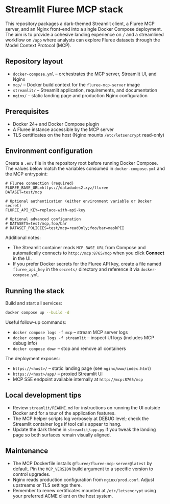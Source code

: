 # Streamlit Fluree MCP stack

This repository packages a dark-themed Streamlit client, a Fluree MCP server,
and an Nginx front-end into a single Docker Compose deployment. The aim is to
provide a cohesive landing experience on `/` and a streamlined workflow on
`/app` where analysts can explore Fluree datasets through the Model Context
Protocol (MCP).

## Repository layout

- `docker-compose.yml` – orchestrates the MCP server, Streamlit UI, and Nginx
- `mcp/` – Docker build context for the `fluree-mcp-server` image
- `streamlit/` – Streamlit application, requirements, and documentation
- `nginx/` – static landing page and production Nginx configuration

## Prerequisites

- Docker 24+ and Docker Compose plugin
- A Fluree instance accessible by the MCP server
- TLS certificates on the host (Nginx mounts `/etc/letsencrypt` read-only)

## Environment configuration

Create a `.env` file in the repository root before running Docker Compose. The
values below match the variables consumed in `docker-compose.yml` and the MCP
entrypoint:

```dotenv
# Fluree connection (required)
FLUREE_BASE_URL=https://datadudes2.xyz/fluree
DATASET=test/mcp

# Optional authentication (either environment variable or Docker secret)
FLUREE_API_KEY=replace-with-api-key

# Optional advanced configuration
# DATASETS=test/mcp,foo/bar
# DATASET_POLICIES=test/mcp=readOnly;foo/bar=maskPII
```

Additional notes:

- The Streamlit container reads `MCP_BASE_URL` from Compose and automatically
  connects to `http://mcp:8765/mcp` when you click **Connect** in the UI.
- If you prefer Docker secrets for the Fluree API key, create a file named
  `fluree_api_key` in the `secrets/` directory and reference it via
  `docker-compose.yml`.

## Running the stack

Build and start all services:

```bash
docker compose up --build -d
```

Useful follow-up commands:

- `docker compose logs -f mcp` – stream MCP server logs
- `docker compose logs -f streamlit` – inspect UI logs (includes MCP debug info)
- `docker compose down` – stop and remove all containers

The deployment exposes:

- `https://<host>/` – static landing page (see `nginx/www/index.html`)
- `https://<host>/app/` – proxied Streamlit UI
- MCP SSE endpoint available internally at `http://mcp:8765/mcp`

## Local development tips

- Review `streamlit/README.md` for instructions on running the UI outside
  Docker and for a tour of the application features.
- The MCP helper scripts log verbosely at DEBUG level; check the Streamlit
  container logs if tool calls appear to hang.
- Update the dark theme in `streamlit/app.py` if you tweak the landing page so
  both surfaces remain visually aligned.

## Maintenance

- The MCP Dockerfile installs `@fluree/fluree-mcp-server@latest` by default.
  Pin the `MCP_VERSION` build argument to a specific version to control upgrades.
- Nginx reads production configuration from `nginx/prod.conf`. Adjust upstreams
  or TLS settings there.
- Remember to renew certificates mounted at `/etc/letsencrypt` using your
  preferred ACME client on the host system.
